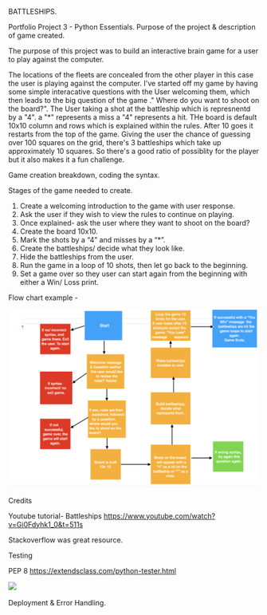 BATTLESHIPS.

Portfolio Project 3 - Python Essentials.
Purpose of the project & description of game created.


The purpose of this project was to build an interactive brain game for a user to play against the computer.

The locations of the fleets are concealed from the other player in this case the user is playing against the computer. I've started off my game by having some simple interacative questions with the User welcoming them, which then leads to the big question of the game ." Where do you want to shoot on the board?". The User taking a shot at the battleship which is represnentd by a "4".
a "*" represents a miss
a "4" represents a hit.
THe board is default 10x10 column and rows which is explained within the rules.
After 10 goes it restarts from the top of the game. 
Giving the user the chance of guessing over 100 squares on the grid, there's 3 battleships which take up approximately 10 squares. So there's a good ratio of possiblity for the player but it also makes it a fun challenge. 


Game creation breakdown, coding the syntax. 

Stages of the game needed to create.  


  1. Create a welcoming introduction to the game with user response.
  2. Ask the user if they wish to view the rules to continue on playing. 
  3. Once explained- ask the user where they want to shoot on the board?
  4. Create the board 10x10. 
  5. Mark the shots by a “4” and misses by a “*”.
  6. Create the battleships/ decide what they look like.
  7. Hide the battleships from the user.
  8. Run the game in a loop of 10 shots, then let go back to the beginning. 
  9. Set a game over so they user can start again from the beginning with either a  Win/ 
    Loss print. 



Flow chart example -

<img src = "images/screenshot1.png">


Credits

Youtube tutorial- Battleships
https://www.youtube.com/watch?v=Gi0Fdyhk1_0&t=511s

Stackoverflow was great resource.


Testing

PEP 8
https://extendsclass.com/python-tester.html

<img src = "img/screenshot2.png">

Deployment & Error Handling. 


